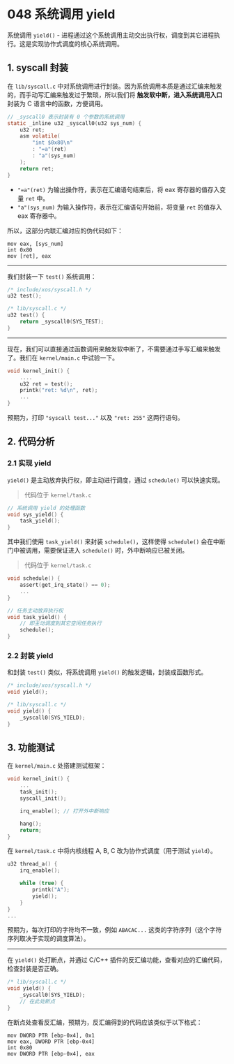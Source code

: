 # 048 系统调用 yield

系统调用 `yield()` - 进程通过这个系统调用主动交出执行权，调度到其它进程执行。这是实现协作式调度的核心系统调用。

## 1. syscall 封装

在 `lib/syscall.c` 中对系统调用进行封装。因为系统调用本质是通过汇编来触发的，而手动写汇编来触发过于繁琐，所以我们将 **触发软中断，进入系统调用入口** 封装为 C 语言中的函数，方便调用。

```c
// _syscall0 表示封装有 0 个参数的系统调用
static _inline u32 _syscall0(u32 sys_num) {
    u32 ret;
    asm volatile(
        "int $0x80\n"
        : "=a"(ret)
        : "a"(sys_num)
    );
    return ret;
}
```

- `"=a"(ret)` 为输出操作符，表示在汇编语句结束后，将 eax 寄存器的值存入变量 `ret` 中。
- `"a"(sys_num)` 为输入操作符，表示在汇编语句开始前，将变量 `ret` 的值存入 eax 寄存器中。

所以，这部分内联汇编对应的伪代码如下：

```x86asm
mov eax, [sys_num]
int 0x80
mov [ret], eax
```

---

我们封装一下 `test()` 系统调用：

```c
/* include/xos/syscall.h */
u32 test();

/* lib/syscall.c */
u32 test() {
    return _syscall0(SYS_TEST);
}
```

---

现在，我们可以直接通过函数调用来触发软中断了，不需要通过手写汇编来触发了。我们在 `kernel/main.c` 中试验一下。

```c
void kernel_init() {
    ....
    u32 ret = test();
    printk("ret: %d\n", ret);
    ...
}
```

预期为，打印 `"syscall test..."` 以及 `"ret: 255"` 这两行语句。

## 2. 代码分析

### 2.1 实现 yield

`yield()` 是主动放弃执行权，即主动进行调度，通过 `schedule()` 可以快速实现。

> 代码位于 `kernel/task.c`

```c
// 系统调用 yield 的处理函数
void sys_yield() {
    task_yield();
}
```

其中我们使用 `task_yield()` 来封装 `schedule()`，这样使得 `schedule()` 会在中断门中被调用，需要保证进入 `schedule()` 时，外中断响应已被关闭。

> 代码位于 `kernel/task.c`

```c
void schedule() {
    assert(get_irq_state() == 0);
    ...
}

// 任务主动放弃执行权
void task_yield() {
    // 即主动调度到其它空闲任务执行
    schedule();
}
```

### 2.2 封装 yield

和封装 `test()` 类似，将系统调用 `yield()` 的触发逻辑，封装成函数形式。

```c
/* include/xos/syscall.h */
void yield();

/* lib/syscall.c */
void yield() {
    _syscall0(SYS_YIELD);
}
```

## 3. 功能测试

在 `kernel/main.c` 处搭建测试框架：

```c
void kernel_init() {
    ...
    task_init();
    syscall_init();

    irq_enable(); // 打开外中断响应

    hang();
    return;
}
```

在 `kernel/task.c` 中将内核线程 A, B, C 改为协作式调度（用于测试 `yield`）。

```c
u32 thread_a() {
    irq_enable();

    while (true) {
        printk("A");
        yield();
    }
}
...
```

预期为，每次打印的字符均不一致，例如 `ABACAC...` 这类的字符序列（这个字符序列取决于实现的调度算法）。

---

在 `yield()` 处打断点，并通过 C/C++ 插件的反汇编功能，查看对应的汇编代码，检查封装是否正确。

```c
/* lib/syscall.c */
void yield() {
    _syscall0(SYS_YIELD);
    // 在此处断点
}
```

在断点处查看反汇编，预期为，反汇编得到的代码应该类似于以下格式：

```x86asm
mov DWORD PTR [ebp-0x4], 0x1
mov eax, DWORD PTR [ebp-0x4]
int 0x80
mov DWORD PTR [ebp-0x4], eax
```

